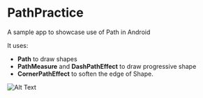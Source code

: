# PathPractice
A sample app to showcase use of Path in Android

It uses:
 - **Path** to draw shapes
 - **PathMeasure** and **DashPathEffect** to draw progressive shape
 - **CornerPathEffect** to soften the edge of Shape.

![Alt Text](https://media.giphy.com/media/vFKqnCdLPNOKc/giphy.gif)